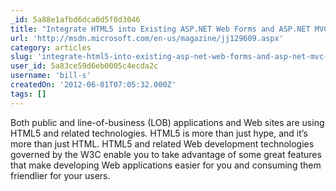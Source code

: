 ```yaml
---
_id: 5a88e1afbd6dca0d5f0d3046
title: "Integrate HTML5 into Existing ASP.NET Web Forms and ASP.NET MVC Applications"
url: 'http://msdn.microsoft.com/en-us/magazine/jj129609.aspx'
category: articles
slug: 'integrate-html5-into-existing-asp-net-web-forms-and-asp-net-mvc-applications'
user_id: 5a83ce59d6eb0005c4ecda2c
username: 'bill-s'
createdOn: '2012-06-01T07:05:32.000Z'
tags: []
---
```


Both public and line-of-business (LOB) applications and Web sites are using HTML5 and related technologies. HTML5 is more than just hype, and it’s more than just HTML. HTML5 and related Web development technologies governed by the W3C enable you to take advantage of some great features that make developing Web applications easier for you and consuming them friendlier for your users.
